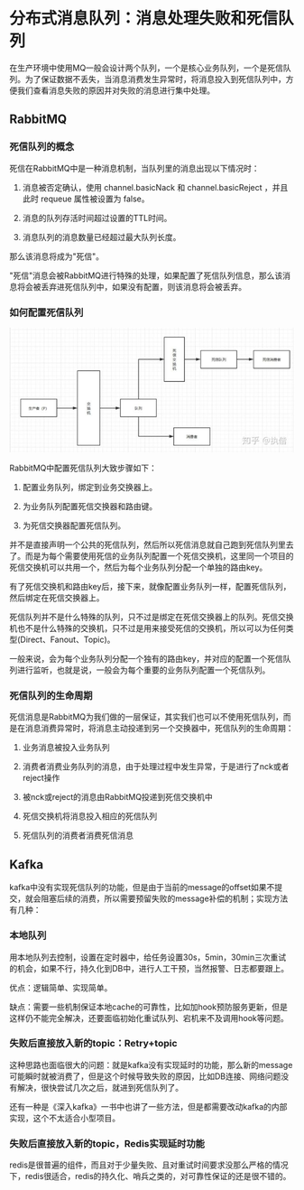# 分布式消息队列：消息处理失败和死信队列

在生产环境中使用MQ一般会设计两个队列，一个是核心业务队列，一个是死信队列。为了保证数据不丢失，当消息消费发生异常时，将消息投入到死信队列中，方便我们查看消息失败的原因并对失败的消息进行集中处理。

## RabbitMQ

### 死信队列的概念

死信在RabbitMQ中是一种消息机制，当队列里的消息出现以下情况时：

1. 消息被否定确认，使用 channel.basicNack 和 channel.basicReject ，并且此时 requeue 属性被设置为 false。

2. 消息的队列存活时间超过设置的TTL时间。

3. 消息队列的消息数量已经超过最大队列长度。

那么该消息将成为"死信"。

"死信"消息会被RabbitMQ进行特殊的处理，如果配置了死信队列信息，那么该消息将会被丢弃进死信队列中，如果没有配置，则该消息将会被丢弃。

### 如何配置死信队列

![](../assets/913bb532a934afd4382707f016419654_1.jpg)

RabbitMQ中配置死信队列大致步骤如下：

1. 配置业务队列，绑定到业务交换器上。

2. 为业务队列配置死信交换器和路由键。

3. 为死信交换器配置死信队列。

并不是直接声明一个公共的死信队列，然后所以死信消息就自己跑到死信队列里去了。而是为每个需要使用死信的业务队列配置一个死信交换机，这里同一个项目的死信交换机可以共用一个，然后为每个业务队列分配一个单独的路由key。

有了死信交换机和路由key后，接下来，就像配置业务队列一样，配置死信队列，然后绑定在死信交换器上。

死信队列并不是什么特殊的队列，只不过是绑定在死信交换器上的队列。死信交换机也不是什么特殊的交换机，只不过是用来接受死信的交换机，所以可以为任何类型(Direct、Fanout、Topic)。

一般来说，会为每个业务队列分配一个独有的路由key，并对应的配置一个死信队列进行监听，也就是说，一般会为每个重要的业务队列配置一个死信队列。

### 死信队列的生命周期

死信消息是RabbitMQ为我们做的一层保证，其实我们也可以不使用死信队列，而是在消息消费异常时，将消息主动投递到另一个交换器中，死信队列的生命周期：

1. 业务消息被投入业务队列

2. 消费者消费业务队列的消息，由于处理过程中发生异常，于是进行了nck或者reject操作

3. 被nck或reject的消息由RabbitMQ投递到死信交换机中

4. 死信交换机将消息投入相应的死信队列

5. 死信队列的消费者消费死信消息

## Kafka

kafka中没有实现死信队列的功能，但是由于当前的message的offset如果不提交，就会阻塞后续的消费，所以需要预留失败的message补偿的机制；实现方法有几种：

### 本地队列

用本地队列去控制，设置在定时器中，给任务设置30s，5min，30min三次重试的机会，如果不行，持久化到DB中，进行人工干预，当然报警、日志都要跟上。

优点：逻辑简单、实现简单。

缺点：需要一些机制保证本地cache的可靠性，比如加hook预防服务更新，但是这样仍不能完全解决，还要面临初始化重试队列、宕机来不及调用hook等问题。

### 失败后直接放入新的topic：Retry+topic

这种思路也面临很大的问题：就是kafka没有实现延时的功能，那么新的message可能瞬时就被消费了，但是这个时候导致失败的原因，比如DB连接、网络问题没有解决，很快尝试几次之后，就进到死信队列了。

还有一种是《深入kafka》一书中也讲了一些方法，但是都需要改动kafka的内部实现，这个不太适合小型项目。

### 失败后直接放入新的topic，Redis实现延时功能

redis是很普遍的组件，而且对于少量失败、且对重试时间要求没那么严格的情况下，redis很适合，redis的持久化、哨兵之类的，对可靠性保证的还是很不错的。


